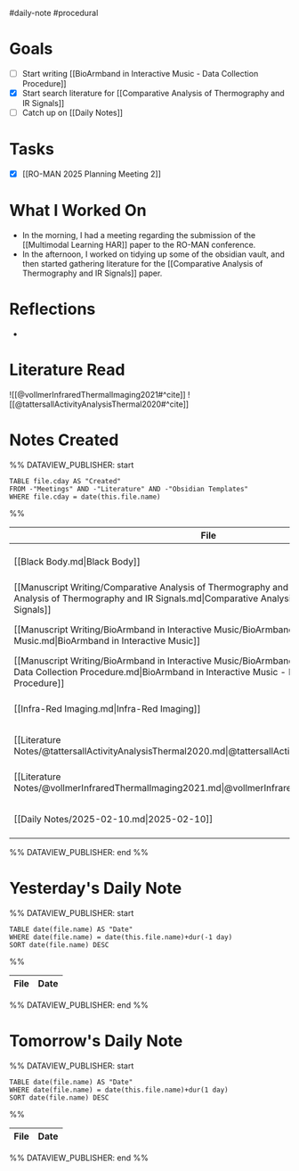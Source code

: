 #daily-note #procedural 

# Goals

- [ ] Start writing [[BioArmband in Interactive Music - Data Collection Procedure]]
- [x] Start search literature for [[Comparative Analysis of Thermography and IR Signals]]
- [ ] Catch up on [[Daily Notes]]

# Tasks

- [x] [[RO-MAN 2025 Planning Meeting 2]]

# What I Worked On

- In the morning, I had a meeting regarding the submission of the [[Multimodal Learning HAR]] paper to the RO-MAN conference.
- In the afternoon, I worked on tidying up some of the obsidian vault, and then started gathering literature for the [[Comparative Analysis of Thermography and IR Signals]] paper.

# Reflections

- 

# Literature Read

![[@vollmerInfraredThermalImaging2021#^cite]]
![[@tattersallActivityAnalysisThermal2020#^cite]]

# Notes Created


%% DATAVIEW_PUBLISHER: start
```dataview
TABLE file.cday AS "Created"
FROM -"Meetings" AND -"Literature" AND -"Obsidian Templates"
WHERE file.cday = date(this.file.name)
```
%%

| File                                                                                                                                                                                   | Created           |
| -------------------------------------------------------------------------------------------------------------------------------------------------------------------------------------- | ----------------- |
| [[Black Body.md\|Black Body]]                                                                                                                                                          | February 10, 2025 |
| [[Manuscript Writing/Comparative Analysis of Thermography and IR Signals/Comparative Analysis of Thermography and IR Signals.md\|Comparative Analysis of Thermography and IR Signals]] | February 10, 2025 |
| [[Manuscript Writing/BioArmband in Interactive Music/BioArmband in Interactive Music.md\|BioArmband in Interactive Music]]                                                             | February 10, 2025 |
| [[Manuscript Writing/BioArmband in Interactive Music/BioArmband in Interactive Music - Data Collection Procedure.md\|BioArmband in Interactive Music - Data Collection Procedure]]     | February 10, 2025 |
| [[Infra-Red Imaging.md\|Infra-Red Imaging]]                                                                                                                                            | February 10, 2025 |
| [[Literature Notes/@tattersallActivityAnalysisThermal2020.md\|@tattersallActivityAnalysisThermal2020]]                                                                                 | February 10, 2025 |
| [[Literature Notes/@vollmerInfraredThermalImaging2021.md\|@vollmerInfraredThermalImaging2021]]                                                                                         | February 10, 2025 |
| [[Daily Notes/2025-02-10.md\|2025-02-10]]                                                                                                                                              | February 10, 2025 |

%% DATAVIEW_PUBLISHER: end %%

# Yesterday's Daily Note

%% DATAVIEW_PUBLISHER: start
```dataview
TABLE date(file.name) AS "Date"
WHERE date(file.name) = date(this.file.name)+dur(-1 day)
SORT date(file.name) DESC
```
%%

| File | Date |
| ---- | ---- |

%% DATAVIEW_PUBLISHER: end %%
# Tomorrow's Daily Note

%% DATAVIEW_PUBLISHER: start
```dataview
TABLE date(file.name) AS "Date"
WHERE date(file.name) = date(this.file.name)+dur(1 day)
SORT date(file.name) DESC
```
%%

| File | Date |
| ---- | ---- |

%% DATAVIEW_PUBLISHER: end %%


